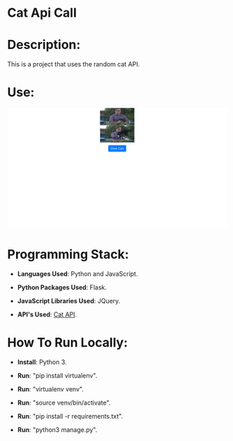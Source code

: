 # Cat Api Call

# Description: 

This is a project that uses the random cat API.

# Use:

![Imade of website](https://raw.githubusercontent.com/al11588/CatApiCall/master/image.png?token=AFM1uIjLOvAgt8cDarM34oFvnuj2GccTks5b6_IwwA%3D%3D)

# Programming Stack: 
*	**Languages Used**: Python and JavaScript.

*	**Python Packages Used**: Flask.

*	**JavaScript Libraries Used**: JQuery.

*	**API's Used**: [Cat API].

# How To Run Locally:

*	**Install**: Python 3.

*	**Run**: "pip install virtualenv".

*	**Run**: "virtualenv venv".

*	**Run**: "source venv/bin/activate".

*	**Run**: "pip install -r requirements.txt".

*	**Run**: "python3 manage.py".

[Cat API]:http://api.adviceslip.com/